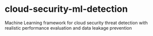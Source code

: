 # cloud-security-ml-detection
Machine Learning framework for cloud security threat detection with realistic performance evaluation and data leakage prevention
